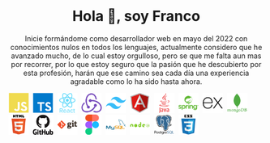 <div id="header" align="center">
  <img
    src="https://media.giphy.com/media/qFG4dgGE9qLUyKeHTS/giphy.gif"
    width="200"
    alt=""
  />
  <h1 align="center">Hola 👋, soy Franco</h1>
  <p>
    Inicie formándome como desarrollador web en mayo del 2022 con conocimientos
    nulos en todos los lenguajes, actualmente considero que he avanzado mucho,
    de lo cual estoy orgulloso, pero se que me falta aun mas por recorrer, por
    lo que estoy seguro que la pasión que he descubierto por esta profesión,
    harán que ese camino sea cada día una experiencia agradable como lo ha sido
    hasta ahora.
  </p>
</div>

<div>
  <img
    src="https://github.com/devicons/devicon/blob/master/icons/javascript/javascript-plain.svg"
    title="javascript"
    alt="javascript"
    width="40"
    height="40"
  />&nbsp;
  <img
    src="https://github.com/devicons/devicon/blob/master/icons/typescript/typescript-original.svg"
    title="typescript"
    alt="typescript"
    width="40"
    height="40"
  />&nbsp;
  <img
    src="https://github.com/devicons/devicon/blob/master/icons/react/react-original-wordmark.svg"
    title="react"
    alt="react"
    width="40"
    height="40"
  />&nbsp;
  <img
    src="https://github.com/devicons/devicon/blob/master/icons/redux/redux-original.svg"
    title="redux"
    alt="redux"
    width="40"
    height="40"
  />&nbsp;
  <img
    src="https://github.com/devicons/devicon/blob/master/icons/tailwindcss/tailwindcss-plain.svg"
    title="tailwind"
    alt="tailwind"
    width="40"
    height="40"
  />&nbsp;
  <img
    src="https://github.com/devicons/devicon/blob/master/icons/angularjs/angularjs-original.svg"
    title="angular"
    alt="angular"
    width="40"
    height="40"
  />&nbsp;
  <img
    src="https://github.com/devicons/devicon/blob/master/icons/java/java-plain-wordmark.svg"
    title="java"
    alt="java"
    width="40"
    height="40"
  />&nbsp;
  <img
    src="https://github.com/devicons/devicon/blob/master/icons/spring/spring-original-wordmark.svg"
    title="spring"
    alt="spring"
    width="40"
    height="40"
  />&nbsp;
  <img
    src="https://github.com/devicons/devicon/blob/master/icons/express/express-original.svg"
    title="express"
    alt="express"
    width="40"
    height="40"
  />&nbsp;
  <img
    src="https://github.com/devicons/devicon/blob/master/icons/mongodb/mongodb-plain-wordmark.svg"
    title="mongo"
    alt="mongo"
    width="40"
    height="40"
  />&nbsp;
  <img
    src="https://github.com/devicons/devicon/blob/master/icons/html5/html5-original-wordmark.svg"
    title="html5"
    alt="html5"
    width="40"
    height="40"
  />&nbsp;
  <img
    src="https://github.com/devicons/devicon/blob/master/icons/github/github-original-wordmark.svg"
    title="github"
    alt="github"
    width="40"
    height="40"
  />&nbsp;
  <img
    src="https://github.com/devicons/devicon/blob/master/icons/git/git-original-wordmark.svg"
    title="git"
    alt="git"
    width="40"
    height="40"
  />&nbsp;
  <img
    src="https://github.com/devicons/devicon/blob/master/icons/figma/figma-original.svg"
    title="figma"
    alt="figma"
    width="40"
    height="40"
  />&nbsp;
  <img
    src="https://github.com/devicons/devicon/blob/master/icons/mysql/mysql-original-wordmark.svg"
    title="mysql"
    alt="mysql"
    width="40"
    height="40"
  />&nbsp;
  <img
    src="https://github.com/devicons/devicon/blob/master/icons/nodejs/nodejs-plain-wordmark.svg"
    title="nodejs"
    alt="nodejs"
    width="40"
    height="40"
  />&nbsp;
  <img
    src="https://github.com/devicons/devicon/blob/master/icons/postgresql/postgresql-original-wordmark.svg"
    title="sequelize"
    alt="sequelize"
    width="40"
    height="40"
  />&nbsp;
   <img
    src="https://github.com/devicons/devicon/blob/master/icons/css3/css3-original-wordmark.svg"
    title="css"
    alt="css"
    width="40"
    height="40"
  />&nbsp;
</div>

